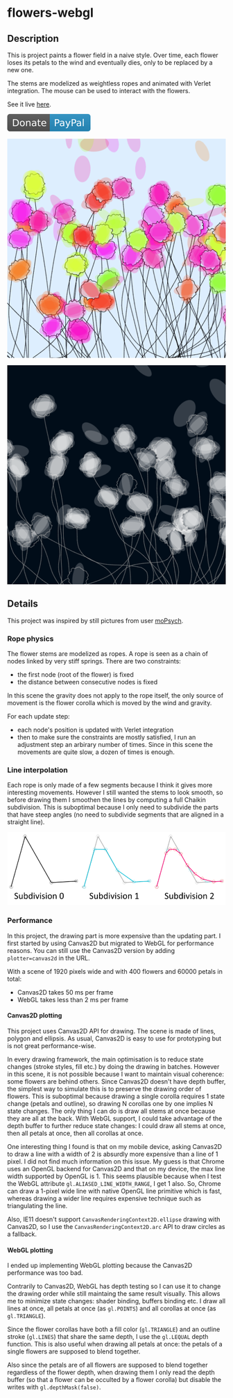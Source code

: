# flowers-webgl

## Description
This is project paints a flower field in a naive style. Over time, each flower loses its petals to the wind and eventually dies, only to be replaced by a new one.

The stems are modelized as weightless ropes and animated with Verlet integration. The mouse can be used to interact with the flowers.

See it live [here](https://piellardj.github.io/flowers-webgl/?page%3Acanvas%3Afullscreen=true).

[![Donate](https://raw.githubusercontent.com/piellardj/piellardj.github.io/master/images/readme/donate-paypal.svg)](https://www.paypal.com/donate/?hosted_button_id=AF7H7GEJTL95E)

![Screenshot](src/readme/screenshot-1.png)

![Screenshot](src/readme/screenshot-2.png)

## Details

This project was inspired by still pictures from user [moPsych](https://github.com/moPsych).

### Rope physics
The flower stems are modelized as ropes. A rope is seen as a chain of nodes linked by very stiff springs. There are two constraints:
- the first node (root of the flower) is fixed
- the distance between consecutive nodes is fixed

In this scene the gravity does not apply to the rope itself, the only source of movement is the flower corolla which is moved by the wind and gravity.

For each update step:
- each node's position is updated with Verlet integration
- then to make sure the constraints are mostly satisfied, I run an adjustment step an arbirary number of times. Since in this scene the movements are quite slow, a dozen of times is enough.

### Line interpolation
Each rope is only made of a few segments because I think it gives more interesting movements. However I still wanted the stems to look smooth, so before drawing them I smoothen the lines by computing a full Chaikin subdivision. This is suboptimal because I only need to subdivide the parts that have steep angles (no need to subdivide segments that are aligned in a straight line).

![Screenshot](src/readme/chaikin.png)

### Performance
In this project, the drawing part is more expensive than the updating part. I first started by using Canvas2D but migrated to WebGL for performance reasons. You can still use the Canvas2D version by adding `plotter=canvas2d` in the URL.

With a scene of 1920 pixels wide and with 400 flowers and 60000 petals in total:
- Canvas2D takes 50 ms per frame
- WebGL takes less than 2 ms per frame

#### Canvas2D plotting
This project uses Canvas2D API for drawing. The scene is made of lines, polygon and ellipsis. As usual, Canvas2D is easy to use for prototyping but is not great performance-wise.

In every drawing framework, the main optimisation is to reduce state changes (stroke styles, fill etc.) by doing the drawing in batches. However in this scene, it is not possible because I want to maintain visual coherence: some flowers are behind others. Since Canvas2D doesn't have depth buffer, the simplest way to simulate this is to preserve the drawing order of flowers. This is suboptimal because drawing a single corolla requires 1 state change (petals and outline), so drawing N corollas one by one implies N state changes. The only thing I can do is draw all stems at once because they are all at the back. With WebGL support, I could take advantage of the depth buffer to further reduce state changes: I could draw all stems at once, then all petals at once, then all corollas at once.

One interesting thing I found is that on my mobile device, asking Canvas2D to draw a line with a width of 2 is absurdly more expensive than a line of 1 pixel. I did not find much information on this issue. My guess is that Chrome uses an OpenGL backend for Canvas2D and that on my device, the max line width supported by OpenGL is 1. This seems plausible because when I test the WebGL attribute `gl.ALIASED_LINE_WIDTH_RANGE`, I get 1 also. So, Chrome can draw a 1-pixel wide line with native OpenGL line primitive which is fast, whereas drawing a wider line requires expensive technique such as triangulating the line.

Also, IE11 doesn't support `CanvasRenderingContext2D.ellipse` drawing with Canvas2D, so I use the `CanvasRenderingContext2D.arc` API to draw circles as a fallback.

#### WebGL plotting
I ended up implementing WebGL plotting because the Canvas2D performance was too bad.

Contrarily to Canvas2D, WebGL has depth testing so I can use it to change the drawing order while still maintaing the same result visually. This allows me to minimize state changes: shader binding, buffers binding etc. I draw all lines at once, all petals at once (as `gl.POINTS`) and all corollas at once (as `gl.TRIANGLE`).

Since the flower corollas have both a fill color (`gl.TRIANGLE`) and an outline stroke (`gl.LINES`) that share the same depth, I use the `gl.LEQUAL` depth function. This is also useful when drawing all petals at once: the petals of a single flowers are supposed to blend together.

Also since the petals are of all flowers are supposed to blend together regardless of the flower depth, when drawing them I only read the depth buffer (so that a flower can be occulted by a flower corolla) but disable the writes with `gl.depthMask(false)`.